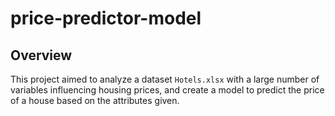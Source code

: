 # price-predictor-model

## Overview

This project aimed to analyze a dataset `Hotels.xlsx` with a large number of variables influencing housing prices, and create a model to predict the price of a house based on the attributes given.